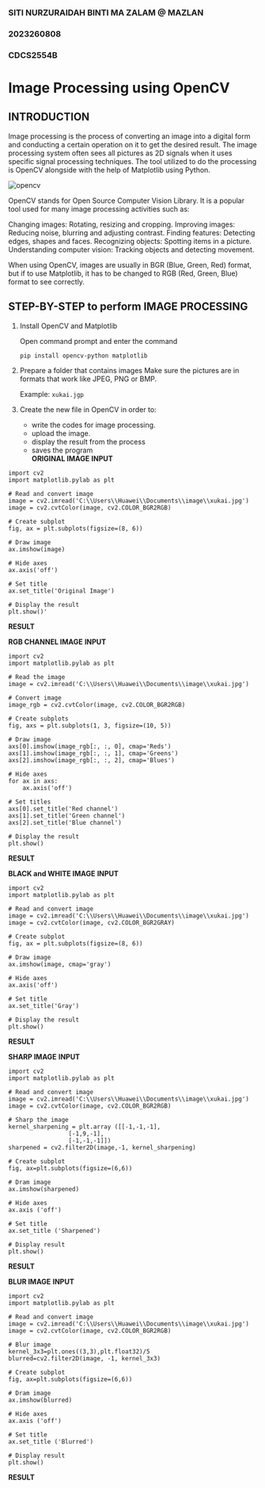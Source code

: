 ### SITI NURZURAIDAH BINTI MA ZALAM @ MAZLAN
### 2023260808
### CDCS2554B

# Image Processing using OpenCV

## **INTRODUCTION**

Image processing is the process of converting an image into a digital form and conducting a certain operation on it to get the desired result.  The image processing system often sees all pictures as 2D signals when it uses specific signal processing techniques. The tool utilized to do the processing is OpenCV alongside with the help of Matplotlib using Python. 

![opencv](C:\\Users\\Huawei\\Documents\\image\\opencv.png)

OpenCV stands for Open Source Computer Vision Library. It is a popular tool used for many image processing activities such as: 

Changing images: Rotating, resizing and cropping. 
Improving images: Reducing noise, blurring and adjusting contrast. 
Finding features: Detecting edges, shapes and faces. 
Recognizing objects: Spotting items in a picture. 
Understanding computer vision: Tracking objects and detecting movement. 

When using OpenCV, images are usually in BGR (Blue, Green, Red) format, but if to use Matplotlib, it has to be changed to RGB (Red, Green, Blue) format to see correctly.

## **STEP-BY-STEP to perform IMAGE PROCESSING**

1. Install OpenCV and Matplotlib

   Open command prompt and enter the command

   `pip install opencv-python matplotlib`

2. Prepare a folder that contains images
   Make sure the pictures are in formats that work like JPEG, PNG or BMP.

   Example: `xukai.jgp`

3. Create the new file in OpenCV in order to:
   - write the codes for image processing.
   - upload the image.
   - display the result from the process
   - saves the program  
**ORIGINAL IMAGE**
**INPUT**
```
import cv2
import matplotlib.pylab as plt

# Read and convert image
image = cv2.imread('C:\\Users\\Huawei\\Documents\\image\\xukai.jpg')
image = cv2.cvtColor(image, cv2.COLOR_BGR2RGB)

# Create subplot
fig, ax = plt.subplots(figsize=(8, 6))

# Draw image
ax.imshow(image)

# Hide axes
ax.axis('off')

# Set title
ax.set_title('Original Image')

# Display the result
plt.show()'
```

**RESULT**

**RGB CHANNEL IMAGE**
**INPUT**
```
import cv2
import matplotlib.pylab as plt

# Read the image
image = cv2.imread('C:\\Users\\Huawei\\Documents\\image\\xukai.jpg')

# Convert image
image_rgb = cv2.cvtColor(image, cv2.COLOR_BGR2RGB)

# Create subplots
fig, axs = plt.subplots(1, 3, figsize=(10, 5))

# Draw image
axs[0].imshow(image_rgb[:, :, 0], cmap='Reds')
axs[1].imshow(image_rgb[:, :, 1], cmap='Greens')
axs[2].imshow(image_rgb[:, :, 2], cmap='Blues')

# Hide axes
for ax in axs:
    ax.axis('off')

# Set titles
axs[0].set_title('Red channel')
axs[1].set_title('Green channel')
axs[2].set_title('Blue channel')

# Display the result
plt.show()
```
**RESULT**

**BLACK and WHITE IMAGE**
**INPUT**
```
import cv2
import matplotlib.pylab as plt

# Read and convert image
image = cv2.imread('C:\\Users\\Huawei\\Documents\\image\\xukai.jpg')
image = cv2.cvtColor(image, cv2.COLOR_BGR2GRAY)

# Create subplot
fig, ax = plt.subplots(figsize=(8, 6))

# Draw image
ax.imshow(image, cmap='gray')

# Hide axes
ax.axis('off')

# Set title
ax.set_title('Gray')

# Display the result
plt.show()
```
**RESULT**

**SHARP IMAGE**
**INPUT**
```
import cv2
import matplotlib.pylab as plt

# Read and convert image
image = cv2.imread('C:\\Users\\Huawei\\Documents\\image\\xukai.jpg')
image = cv2.cvtColor(image, cv2.COLOR_BGR2RGB)

# Sharp the image
kernel_sharpening = plt.array ([[-1,-1,-1],
			     [-1,9,-1],
			     [-1,-1,-1]])
sharpened = cv2.filter2D(image,-1, kernel_sharpening)

# Create subplot
fig, ax=plt.subplots(figsize=(6,6))

# Dram image
ax.imshow(sharpened)

# Hide axes
ax.axis ('off')

# Set title
ax.set_title ('Sharpened')

# Display result
plt.show()
```
**RESULT**

**BLUR IMAGE**
**INPUT**
```
import cv2
import matplotlib.pylab as plt

# Read and convert image
image = cv2.imread('C:\\Users\\Huawei\\Documents\\image\\xukai.jpg')
image = cv2.cvtColor(image, cv2.COLOR_BGR2RGB)

# Blur image
kernel_3x3=plt.ones((3,3),plt.float32)/5 
blurred=cv2.filter2D(image, -1, kernel_3x3)

# Create subplot
fig, ax=plt.subplots(figsize=(6,6))

# Dram image
ax.imshow(blurred)

# Hide axes
ax.axis ('off')

# Set title
ax.set_title ('Blurred')

# Display result
plt.show()
```
**RESULT**

